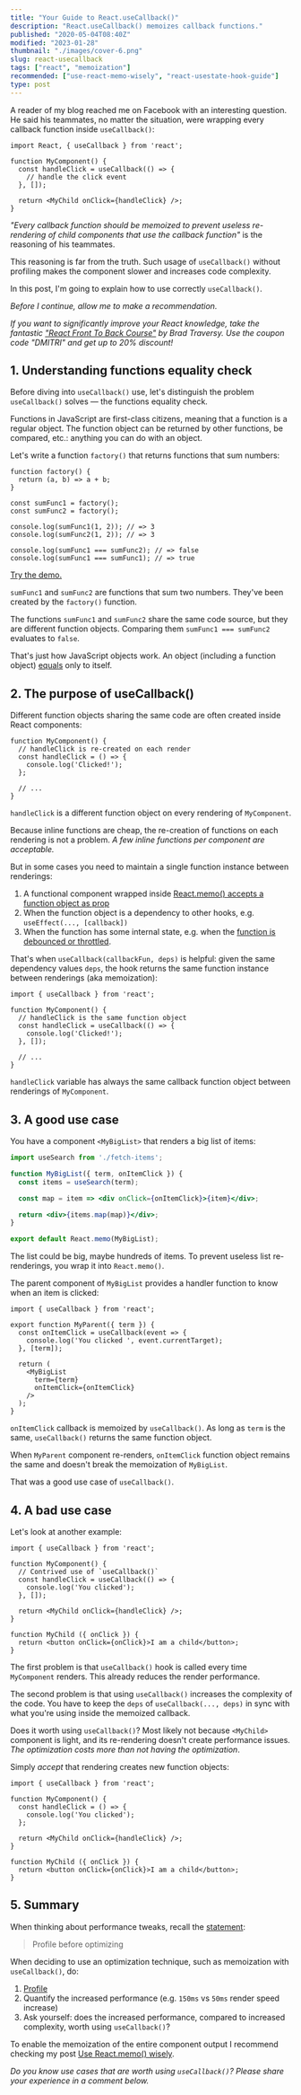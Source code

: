```yaml
---
title: "Your Guide to React.useCallback()"
description: "React.useCallback() memoizes callback functions."
published: "2020-05-04T08:40Z"
modified: "2023-01-28"
thumbnail: "./images/cover-6.png"
slug: react-usecallback
tags: ["react", "memoization"]
recommended: ["use-react-memo-wisely", "react-usestate-hook-guide"]
type: post
---
```


A reader of my blog reached me on Facebook with an interesting question. He said his teammates, no matter the situation, were wrapping every callback function inside `useCallback()`:

```jsx{3-5}
import React, { useCallback } from 'react';

function MyComponent() {
  const handleClick = useCallback(() => {
    // handle the click event
  }, []);

  return <MyChild onClick={handleClick} />;
}
```

*"Every callback function should be memoized to prevent useless re-rendering of child components that use the callback function"* is the reasoning of his teammates.   

This reasoning is far from the truth. Such usage of `useCallback()` without profiling makes the component slower and increases code complexity.    

In this post, I'm going to explain how to use correctly `useCallback()`.

*Before I continue, allow me to make a recommendation.* 

*If you want to significantly improve your React knowledge, take the  fantastic ["React Front To Back Course"](https://www.traversymedia.com/a/2147528895/FqXWyazh) by Brad Traversy. Use the coupon code "DMITRI" and get up to 20% discount!*

## 1. Understanding functions equality check

Before diving into `useCallback()` use, let's distinguish the problem `useCallback()` solves &mdash; the functions equality check.    

Functions in JavaScript are first-class citizens, meaning that a function is a regular object. The function object can be returned by other functions, be compared, etc.: anything you can do with an object.  

Let's write a function `factory()` that returns functions that sum numbers: 

```javascript{10-11}
function factory() {
  return (a, b) => a + b;
}

const sumFunc1 = factory();
const sumFunc2 = factory();

console.log(sumFunc1(1, 2)); // => 3
console.log(sumFunc2(1, 2)); // => 3

console.log(sumFunc1 === sumFunc2); // => false
console.log(sumFunc1 === sumFunc1); // => true
```
[Try the demo.](https://jsfiddle.net/dmitri_pavlutin/zf8t2kx7/2/)

`sumFunc1` and `sumFunc2` are functions that sum two numbers. They've been created by the `factory()` function.  

The functions `sumFunc1` and `sumFunc2` share the same code source, but they are different function objects. Comparing them `sumFunc1 === sumFunc2` evaluates to `false`.  

That's just how JavaScript objects work. An object (including a function object) [equals](/the-legend-of-javascript-equality-operator/#the-identity-operator) only to itself.  

## 2. The purpose of useCallback()

Different function objects sharing the same code are often created inside React components:

```jsx{2-4}
function MyComponent() {
  // handleClick is re-created on each render
  const handleClick = () => {
    console.log('Clicked!');
  };

  // ...
}
```

`handleClick` is a different function object on every rendering of `MyComponent`.  

Because inline functions are cheap, the re-creation of functions on each rendering is not a problem. *A few inline functions per component are acceptable.*  

But in some cases you need to maintain a single function instance between renderings:

1. A functional component wrapped inside [React.memo() accepts a function object as prop](/use-react-memo-wisely/#4-reactmemo-and-callback-functions)
2. When the function object is a dependency to other hooks, e.g. `useEffect(..., [callback])`  
3. When the function has some internal state, e.g. when the [function is debounced or throttled](/react-throttle-debounce/#2-debouncing-a-callback-the-first-attempt).  

That's when `useCallback(callbackFun, deps)` is helpful: given the same dependency values `deps`, the hook returns the same function instance between renderings (aka memoization):

```jsx{4-6}
import { useCallback } from 'react';

function MyComponent() {
  // handleClick is the same function object
  const handleClick = useCallback(() => {
    console.log('Clicked!');
  }, []);

  // ...
}
```

`handleClick` variable has always the same callback function object between renderings of `MyComponent`. 

## 3. A good use case

You have a component `<MyBigList>` that renders a big list of items:

```jsx
import useSearch from './fetch-items';

function MyBigList({ term, onItemClick }) {
  const items = useSearch(term);

  const map = item => <div onClick={onItemClick}>{item}</div>;

  return <div>{items.map(map)}</div>;
}

export default React.memo(MyBigList);
```

The list could be big, maybe hundreds of items. To prevent useless list re-renderings, you wrap it into `React.memo()`.  

The parent component of `MyBigList` provides a handler function to know when an item is clicked:  

```jsx{10}
import { useCallback } from 'react';

export function MyParent({ term }) {
  const onItemClick = useCallback(event => {
    console.log('You clicked ', event.currentTarget);
  }, [term]);

  return (
    <MyBigList
      term={term}
      onItemClick={onItemClick}
    />
  );
}
```

`onItemClick` callback is memoized by `useCallback()`. As long as `term` is the same, `useCallback()` returns the same function object.  

When `MyParent` component re-renders, `onItemClick` function object remains the same and doesn't break the memoization of `MyBigList`.  

That was a good use case of `useCallback()`.  

## 4. A bad use case

Let's look at another example:

```jsx{4-6}
import { useCallback } from 'react';

function MyComponent() {
  // Contrived use of `useCallback()`
  const handleClick = useCallback(() => {
    console.log('You clicked');
  }, []);

  return <MyChild onClick={handleClick} />;
}

function MyChild ({ onClick }) {
  return <button onClick={onClick}>I am a child</button>;
}
```

The first problem is that `useCallback()` hook is called every time `MyComponent` renders. This already reduces the render performance.  

The second problem is that using `useCallback()` increases the complexity of the code. You have to keep the `deps` of `useCallback(..., deps)` in sync with what you're using inside the memoized callback.  

Does it worth using `useCallback()`? Most likely not because `<MyChild>` component is light, and its re-rendering doesn't create performance issues. *The optimization costs more than not having the optimization*.  

Simply *accept* that rendering creates new function objects:

```jsx{3-5}
import { useCallback } from 'react';

function MyComponent() {
  const handleClick = () => {
    console.log('You clicked');
  };

  return <MyChild onClick={handleClick} />;
}

function MyChild ({ onClick }) {
  return <button onClick={onClick}>I am a child</button>;
}
```

## 5. Summary

When thinking about performance tweaks, recall the [statement](https://wiki.c2.com/?ProfileBeforeOptimizing):

> Profile before optimizing

When deciding to use an optimization technique, such as memoization with `useCallback()`, do:

1. [Profile](https://developer.chrome.com/docs/devtools/evaluate-performance/)
2. Quantify the increased performance (e.g. `150ms` vs `50ms` render speed increase)
3. Ask yourself: does the increased performance, compared to increased complexity, worth using `useCallback()`?  

To enable the memoization of the entire component output I recommend checking my post [Use React.memo() wisely](/use-react-memo-wisely/).  

*Do you know use cases that are worth using `useCallback()`? Please share your experience in a comment below.*
